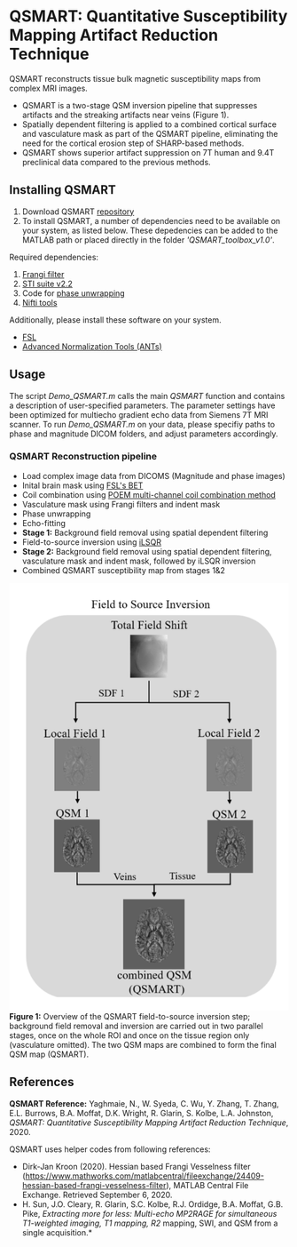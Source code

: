 # QSMART: Quantitative Susceptibility Mapping Artifact Reduction Technique

QSMART reconstructs tissue bulk magnetic susceptibility maps from complex MRI images.
* QSMART is a two-stage QSM inversion pipeline that suppresses artifacts and the streaking artifacts near veins (Figure 1).
* Spatially dependent filtering is applied to a combined cortical surface and vasculature mask as part of the QSMART pipeline, eliminating the need for the cortical erosion step of SHARP-based methods.
* QSMART shows superior artifact suppression on 7T human and 9.4T preclinical data compared to the previous methods.

## Installing QSMART

1. Download QSMART [repository](https://github.com/wtsyeda/QSMART/archive/master.zip) 
2. To install QSMART, a number of dependencies need to be available on your system, as listed below. These depedencies can be added to the MATLAB path or placed directly in the folder *'QSMART_toolbox_v1.0'*.

Required dependencies:
1. [Frangi filter](https://au.mathworks.com/matlabcentral/fileexchange/24409-hessian-based-frangi-vesselness-filter) 
2. [STI suite v2.2](https://people.eecs.berkeley.edu/~chunlei.liu/software.html)
3. Code for [phase unwrapping](https://github.com/sunhongfu/QSM/tree/master/phase_unwrapping)
4. [Nifti tools](https://au.mathworks.com/matlabcentral/fileexchange/8797-tools-for-nifti-and-analyze-image)

Additionally, please install these software on your system.
* [FSL](https://fsl.fmrib.ox.ac.uk/fsl/fslwiki/FslInstallation)
* [Advanced Normalization Tools (ANTs)](http://stnava.github.io/ANTs/)

## Usage

The script *Demo_QSMART.m* calls the main *QSMART* function and contains a description of user-specified parameters. The parameter settings have been optimized for multiecho gradient echo data from Siemens 7T MRI scanner. To run *Demo_QSMART.m* on your data, please specifiy paths to phase and magnitude DICOM folders, and adjust parameters accordingly.

### QSMART Reconstruction pipeline
* Load complex image data from DICOMS (Magnitude and phase images)
* Inital brain mask using [FSL's BET](https://fsl.fmrib.ox.ac.uk/fsl/fslwiki/BET/UserGuide)
* Coil combination using [POEM multi-channel coil combination method](https://github.com/sunhongfu/QSM)
* Vasculature mask using Frangi filters and indent mask
* Phase unwrapping
* Echo-fitting
* **Stage 1:** Background field removal using spatial dependent filtering
* Field-to-source inversion using [iLSQR](https://www.ncbi.nlm.nih.gov/pmc/articles/PMC4406048/)
* **Stage 2:** Background field removal using spatial dependent filtering, vasculature mask and indent mask, followed by iLSQR inversion
* Combined QSMART susceptibility map from stages 1&2

![Overview of QSMART pipeline](/images/QSMART_schematic.png)  
**Figure 1:** Overview of the QSMART field-to-source inversion step; background field removal and inversion are carried out in two parallel stages, once on the whole ROI and once on the tissue region only (vasculature omitted). The two QSM maps are combined to form the final QSM map (QSMART).

## References

**QSMART Reference:** Yaghmaie, N., W. Syeda, C. Wu, Y. Zhang, T. Zhang, E.L. Burrows, B.A. Moffat, D.K. Wright, R. Glarin, S. Kolbe, L.A. Johnston, *QSMART: Quantitative Susceptibility Mapping Artifact Reduction Technique*, 2020.

QSMART uses helper codes from following references:

* Dirk-Jan Kroon (2020). Hessian based Frangi Vesselness filter (https://www.mathworks.com/matlabcentral/fileexchange/24409-hessian-based-frangi-vesselness-filter), MATLAB Central File Exchange. Retrieved September 6, 2020.
* H. Sun, J.O. Cleary, R. Glarin, S.C. Kolbe, R.J. Ordidge, B.A. Moffat, G.B. Pike, *Extracting more for less: Multi-echo MP2RAGE for simultaneous T1-weighted imaging, T1 mapping, R2* mapping, SWI, and QSM from a single acquisition.*










